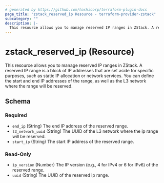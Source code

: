 ```yaml
---
# generated by https://github.com/hashicorp/terraform-plugin-docs
page_title: "zstack_reserved_ip Resource - terraform-provider-zstack"
subcategory: ""
description: |-
  This resource allows you to manage reserved IP ranges in ZStack. A reserved IP range is a block of IP addresses that are set aside for specific purposes, such as static IP allocation or network services. You can define the start and end IP addresses of the range, as well as the L3 network where the range will be reserved.
---
```


# zstack_reserved_ip (Resource)

This resource allows you to manage reserved IP ranges in ZStack. A reserved IP range is a block of IP addresses that are set aside for specific purposes, such as static IP allocation or network services. You can define the start and end IP addresses of the range, as well as the L3 network where the range will be reserved.



<!-- schema generated by tfplugindocs -->
## Schema

### Required

- `end_ip` (String) The end IP address of the reserved range.
- `l3_network_uuid` (String) The UUID of the L3 network where the ip range will be reserved.
- `start_ip` (String) The start IP address of the reserved range.

### Read-Only

- `ip_version` (Number) The IP version (e.g., 4 for IPv4 or 6 for IPv6) of the reserved range.
- `uuid` (String) The UUID of the reserved ip range.
